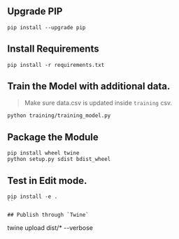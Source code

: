 ## Upgrade PIP
```
pip install --upgrade pip
```

## Install Requirements

```
pip install -r requirements.txt
```

## Train the Model with additional data.
> Make sure data.csv is updated inside `training` csv.

```
python training/training_model.py
```

## Package the Module

```
pip install wheel twine
python setup.py sdist bdist_wheel
```

## Test in Edit mode.

```
pip install -e .
``

## Publish through `Twine`

```
twine upload dist/* --verbose
```
